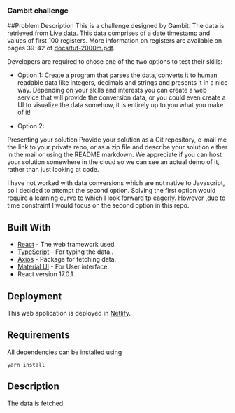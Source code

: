 ### Gambit challenge

##Problem Description
This is a challenge designed by Gambit. The data is retrieved from [Live data](http://tuftuf.gambitlabs.fi/feed.txt). This data comprises of a date timestamp and values of first 100 registers. More information on registers are available on pages 39-42 of [docs/tuf-2000m.pdf](https://github.com/gambit-labs/tuf-2000m/blob/master/docs/tuf-2000m.pdf).

Developers are required to chose one of the two options to test their skills:

- Option 1:
  Create a program that parses the data, converts it to human readable data like integers, decimals and strings and presents it in a nice way. Depending on your skills and interests you can create a web service that will provide the conversion data, or you could even create a UI to visualize the data somehow, it is entirely up to you what you make of it!

- Option 2:

Presenting your solution
Provide your solution as a Git repository, e-mail me the link to your private repo, or as a zip file and describe your solution either in the mail or using the README markdown. We appreciate if you can host your solution somewhere in the cloud so we can see an actual demo of it, rather than just looking at code.

I have not worked with data conversions which are not native to Javascript, so I decided to attempt the second option. Solving the first option would require a learning curve to which I look forward tp eagerly. However ,due to time constraint I would focus on the second option in this repo.

## Built With

- [React](https://reactjs.org/) - The web framework used.
- [TypeScript](https://www.typescriptlang.org/) - For typing the data..
- [Axios](https://www.npmjs.com/package/axios) - Package for fetching data.
- [Material UI](https://d3js.org) - For User interface.
- React version 17.0.1 .

## Deployment

This web application is deployed in [Netlify]().

## Requirements

All dependencies can be installed using

```
yarn install
```

## Description

The data is fetched.
